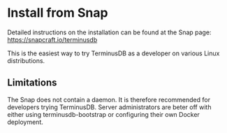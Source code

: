 # Install from Snap

Detailed instructions on the installation can be found at the Snap page: https://snapcraft.io/terminusdb

This is the easiest way to try TerminusDB as a developer on various Linux distributions.

## Limitations

The Snap does not contain a daemon. It is therefore recommended for developers trying TerminusDB. Server administrators are beter
off with either using terminusdb-bootstrap or configuring their own Docker deployment.
